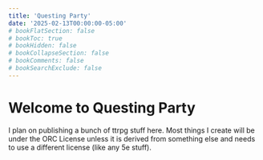 ```yaml
---
title: 'Questing Party'
date: '2025-02-13T00:00:00-05:00'
# bookFlatSection: false
# bookToc: true
# bookHidden: false
# bookCollapseSection: false
# bookComments: false
# bookSearchExclude: false
---
```


# Welcome to Questing Party
I plan on publishing a bunch of ttrpg stuff here. Most things I create will be under the ORC License unless it is derived from something else and needs to use a different license (like any 5e stuff).
